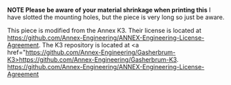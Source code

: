 **NOTE Please be aware of your material shrinkage when printing this**  I have slotted the mounting holes, but the piece is very long so just be aware.

This piece is modified from the Annex K3.   Their license is located at <a href="https://github.com/Annex-Engineering/ANNEX-Engineering-License-Agreement">https://github.com/Annex-Engineering/ANNEX-Engineering-License-Agreement</A>.  The K3 repository is located at <a href="https://github.com/Annex-Engineering/Gasherbrum-K3>https://github.com/Annex-Engineering/Gasherbrum-K3</A>.
https://github.com/Annex-Engineering/ANNEX-Engineering-License-Agreement
